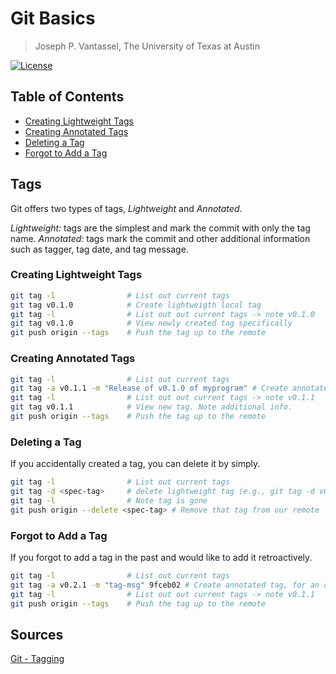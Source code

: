 # Git Basics

> Joseph P. Vantassel, The University of Texas at Austin

[![License](https://img.shields.io/badge/license-CC--By--SA--4.0-brightgreen.svg)](https://github.com/jpvantassel/git-course/blob/master/Licence.md)

## Table of Contents

- [Creating Lightweight Tags](#Creating-Lightweight-Tags)
- [Creating Annotated Tags](#Creating-Annotated-Tags)
- [Deleting a Tag](#Deleting-a-Tag)
- [Forgot to Add a Tag](#Forgot-to-Add-a-Tag)

## Tags

Git offers two types of tags, _Lightweight_ and _Annotated_.

_Lightweight:_ tags are the simplest and mark the commit with only the tag name.
_Annotated:_ tags mark the commit and other additional information such as tagger, tag date, and tag message.

### Creating Lightweight Tags

```bash
git tag -l                # List out current tags
git tag v0.1.0            # Create lightweigth local tag
git tag -l                # List out out current tags -> note v0.1.0
git tag v0.1.0            # View newly created tag specifically
git push origin --tags    # Push the tag up to the remote
```

### Creating Annotated Tags

```bash
git tag -l                # List out current tags
git tag -a v0.1.1 -m "Release of v0.1.0 of myprogram" # Create annotated tag
git tag -l                # List out out current tags -> note v0.1.1
git tag v0.1.1            # View new tag. Note additional info.
git push origin --tags    # Push the tag up to the remote
```

### Deleting a Tag

If you accidentally created a tag, you can delete it by simply.

```bash
git tag -l                # List out current tags
git tag -d <spec-tag>     # delete lightweight tag (e.g., git tag -d v0.1.0)
git tag -l                # Note tag is gone
git push origin --delete <spec-tag> # Remove that tag from our remote
```

### Forgot to Add a Tag

If you forgot to add a tag in the past and would like to add it retroactively.

```bash
git tag -l                # List out current tags
git tag -a v0.2.1 -m "tag-msg" 9fceb02 # Create annotated tag, for an old commit
git tag -l                # List out out current tags -> note v0.1.1
git push origin --tags    # Push the tag up to the remote
```

## Sources

[Git - Tagging](https://git-scm.com/book/en/v2/Git-Basics-Tagging)
